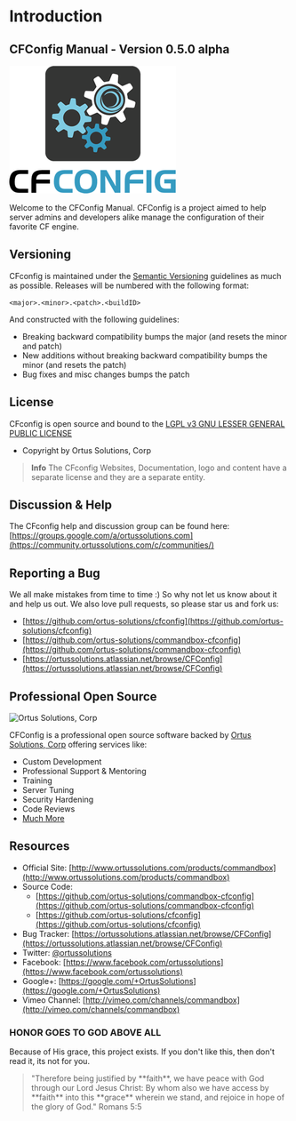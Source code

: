 # Introduction

## CFConfig Manual - Version 0.5.0 alpha

![CFConfig](../.gitbook/assets/CfConfigLogo300%20%281%29.png)

Welcome to the CFConfig Manual. CFConfig is a project aimed to help server admins and developers alike manage the configuration of their favorite CF engine.

## Versioning

CFconfig is maintained under the [Semantic Versioning](http://semver.org) guidelines as much as possible. Releases will be numbered with the following format:

```text
<major>.<minor>.<patch>.<buildID>
```

And constructed with the following guidelines:

* Breaking backward compatibility bumps the major \(and resets the minor and patch\)
* New additions without breaking backward compatibility bumps the minor \(and resets the patch\)
* Bug fixes and misc changes bumps the patch

## License

CFconfig is open source and bound to the [LGPL v3 GNU LESSER GENERAL PUBLIC LICENSE](https://www.gnu.org/licenses/lgpl.html)

* Copyright by Ortus Solutions, Corp

> **Info** The CFconfig Websites, Documentation, logo and content have a separate license and they are a separate entity.

## Discussion & Help

The CFconfig help and discussion group can be found here: [https://groups.google.com/a/ortussolutions.com](https://community.ortussolutions.com/c/communities/)

## Reporting a Bug

We all make mistakes from time to time :\) So why not let us know about it and help us out. We also love pull requests, so please star us and fork us:

* [https://github.com/ortus-solutions/cfconfig](https://github.com/ortus-solutions/cfconfig)
* [https://github.com/ortus-solutions/commandbox-cfconfig](https://github.com/ortus-solutions/commandbox-cfconfig)
* [https://ortussolutions.atlassian.net/browse/CFConfig](https://ortussolutions.atlassian.net/browse/CFConfig)

## Professional Open Source

![Ortus Solutions, Corp](../.gitbook/assets/ortussolutions_button.png)

CFConfig is a professional open source software backed by [Ortus Solutions, Corp](http://www.ortussolutions.com/services) offering services like:

* Custom Development
* Professional Support & Mentoring
* Training
* Server Tuning
* Security Hardening
* Code Reviews
* [Much More](http://www.ortussolutions.com/services)

## Resources

* Official Site: [http://www.ortussolutions.com/products/commandbox](http://www.ortussolutions.com/products/commandbox)
* Source Code: 
  * [https://github.com/ortus-solutions/commandbox-cfconfig](https://github.com/ortus-solutions/commandbox-cfconfig)
  * [https://github.com/ortus-solutions/cfconfig](https://github.com/ortus-solutions/cfconfig)
* Bug Tracker: [https://ortussolutions.atlassian.net/browse/CFConfig](https://ortussolutions.atlassian.net/browse/CFConfig)
* Twitter: [@ortussolutions](http://www.twitter.com/ortussolutions)
* Facebook: [https://www.facebook.com/ortussolutions](https://www.facebook.com/ortussolutions)
* Google+: [https://google.com/+OrtusSolutions](https://google.com/+OrtusSolutions)
* Vimeo Channel: [http://vimeo.com/channels/commandbox](http://vimeo.com/channels/commandbox)

### HONOR GOES TO GOD ABOVE ALL

Because of His grace, this project exists. If you don't like this, then don't read it, its not for you.

> "Therefore being justified by \*\*faith\*\*, we have peace with God through our Lord Jesus Christ: By whom also we have access by \*\*faith\*\* into this \*\*grace\*\* wherein we stand, and rejoice in hope of the glory of God." Romans 5:5

